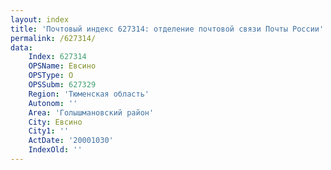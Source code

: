 ```yaml
---
layout: index
title: 'Почтовый индекс 627314: отделение почтовой связи Почты России'
permalink: /627314/
data:
    Index: 627314
    OPSName: Евсино
    OPSType: О
    OPSSubm: 627329
    Region: 'Тюменская область'
    Autonom: ''
    Area: 'Голышмановский район'
    City: Евсино
    City1: ''
    ActDate: '20001030'
    IndexOld: ''
---
```

